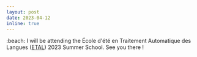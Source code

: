 ```yaml
---
layout: post
date: 2023-04-12   
inline: true
---
```


:beach: I will be attending the École d'été en Traitement Automatique des Langues ([ETAL](https://etal2023.lis-lab.fr/)) 2023 Summer School. See you there !
